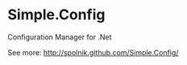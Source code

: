 Simple.Config
=============

Configuration Manager for .Net

See more: http://spolnik.github.com/Simple.Config/

